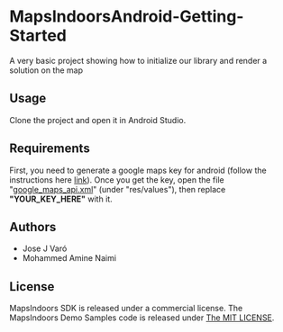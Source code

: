 # MapsIndoorsAndroid-Getting-Started

A very basic project showing how to initialize our library and render a solution on the map

## Usage

Clone the project and open it in Android Studio.

## Requirements

First, you need to generate a google maps key for android (follow the instructions here [link](https://developers.google.com/maps/documentation/android-sdk/signup)). Once you get the key, open the file "[google_maps_api.xml](./app/src/main/res/values/google_maps_api.xml)" (under  "res/values"), then replace __"YOUR_KEY_HERE"__ with it.

## Authors

* Jose J Varó
* Mohammed Amine Naimi

## License

MapsIndoors SDK is released under a commercial license. The MapsIndoors Demo Samples code is released under [The MIT LICENSE](LICENSE).
